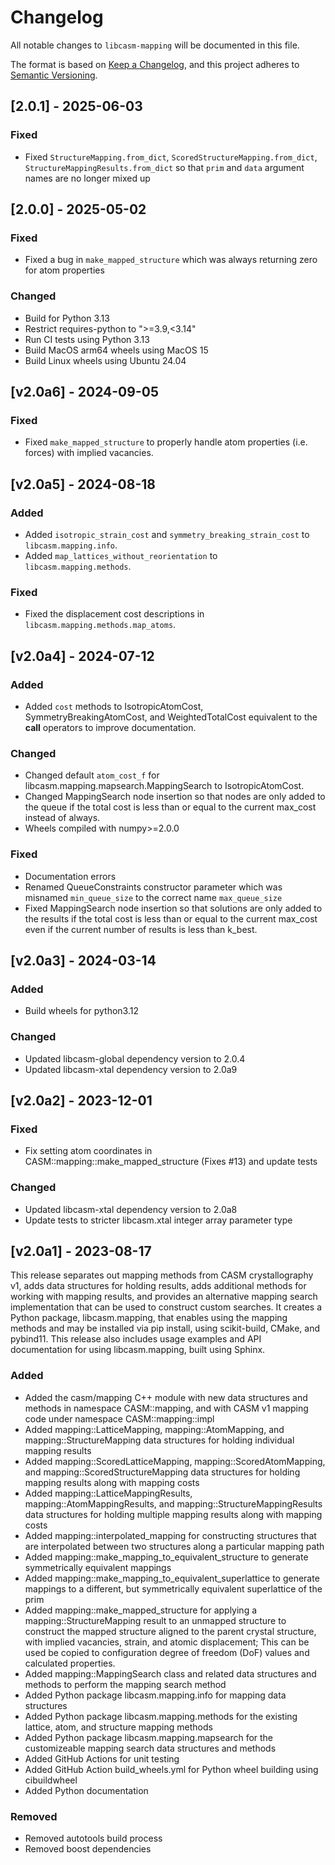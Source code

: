 # Changelog

All notable changes to `libcasm-mapping` will be documented in this file.

The format is based on [Keep a Changelog](https://keepachangelog.com/en/1.1.0/),
and this project adheres to [Semantic Versioning](https://semver.org/spec/v2.0.0.html).


## [2.0.1] - 2025-06-03

### Fixed

- Fixed `StructureMapping.from_dict`, `ScoredStructureMapping.from_dict`, `StructureMappingResults.from_dict` so that `prim` and `data` argument names are no longer mixed up


## [2.0.0] - 2025-05-02

### Fixed

- Fixed a bug in `make_mapped_structure` which was always returning zero for atom properties

### Changed

- Build for Python 3.13
- Restrict requires-python to ">=3.9,<3.14"
- Run CI tests using Python 3.13
- Build MacOS arm64 wheels using MacOS 15
- Build Linux wheels using Ubuntu 24.04


## [v2.0a6] - 2024-09-05

### Fixed

- Fixed `make_mapped_structure` to properly handle atom properties (i.e. forces) with implied vacancies.


## [v2.0a5] - 2024-08-18

### Added

- Added `isotropic_strain_cost` and `symmetry_breaking_strain_cost` to `libcasm.mapping.info`.
- Added `map_lattices_without_reorientation` to `libcasm.mapping.methods`.

### Fixed

- Fixed the displacement cost descriptions in `libcasm.mapping.methods.map_atoms`.


## [v2.0a4] - 2024-07-12

### Added

- Added `cost` methods to IsotropicAtomCost, SymmetryBreakingAtomCost, and WeightedTotalCost equivalent to the __call__ operators to improve documentation.

### Changed

- Changed default `atom_cost_f` for libcasm.mapping.mapsearch.MappingSearch to IsotropicAtomCost.
- Changed MappingSearch node insertion so that nodes are only added to the queue if the total cost is less than or equal to the current max_cost instead of always.
- Wheels compiled with numpy>=2.0.0

### Fixed

- Documentation errors
- Renamed QueueConstraints constructor parameter which was misnamed `min_queue_size` to the correct name `max_queue_size`
- Fixed MappingSearch node insertion so that solutions are only added to the results if the total cost is less than or equal to the current max_cost even if the current number of results is less than k_best.


## [v2.0a3] - 2024-03-14

### Added

- Build wheels for python3.12

### Changed

- Updated libcasm-global dependency version to 2.0.4
- Updated libcasm-xtal dependency version to 2.0a9 


## [v2.0a2] - 2023-12-01

### Fixed

- Fix setting atom coordinates in CASM::mapping::make_mapped_structure (Fixes #13) and update tests

### Changed

- Updated libcasm-xtal dependency version to 2.0a8
- Update tests to stricter libcasm.xtal integer array parameter type 


## [v2.0a1] - 2023-08-17

This release separates out mapping methods from CASM crystallography v1, adds data structures for holding results, adds additional methods for working with mapping results, and provides an alternative mapping search implementation that can be used to construct custom searches. It creates a Python package, libcasm.mapping, that enables using the mapping methods and may be installed via pip install, using scikit-build, CMake, and pybind11. This release also includes usage examples and API documentation for using libcasm.mapping, built using Sphinx.

### Added

- Added the casm/mapping C++ module with new data structures and methods in namespace CASM::mapping, and with CASM v1 mapping code under namespace CASM::mapping::impl
- Added mapping::LatticeMapping, mapping::AtomMapping, and mapping::StructureMapping data structures for holding individual mapping results
- Added mapping::ScoredLatticeMapping, mapping::ScoredAtomMapping, and mapping::ScoredStructureMapping data structures for holding mapping results along with mapping costs
- Added mapping::LatticeMappingResults, mapping::AtomMappingResults, and mapping::StructureMappingResults data structures for holding multiple mapping results along with mapping costs
- Added mapping::interpolated_mapping for constructing structures that are interpolated between two structures along a particular mapping path
- Added mapping::make_mapping_to_equivalent_structure to generate symmetrically equivalent mappings
- Added mapping::make_mapping_to_equivalent_superlattice to generate mappings to a different, but symmetrically equivalent superlattice of the prim
- Added mapping::make_mapped_structure for applying a mapping::StructureMapping result to an unmapped structure to construct the mapped structure aligned to the parent crystal structure, with implied vacancies, strain, and atomic displacement; This can be used be copied to configuration degree of freedom (DoF) values and calculated properties.
- Added mapping::MappingSearch class and related data structures and methods to perform the mapping search method
- Added Python package libcasm.mapping.info for mapping data structures
- Added Python package libcasm.mapping.methods for the existing lattice, atom, and structure mapping methods
- Added Python package libcasm.mapping.mapsearch for the customizeable mapping search data structures and methods
- Added GitHub Actions for unit testing
- Added GitHub Action build_wheels.yml for Python wheel building using cibuildwheel
- Added Python documentation


### Removed

- Removed autotools build process
- Removed boost dependencies
